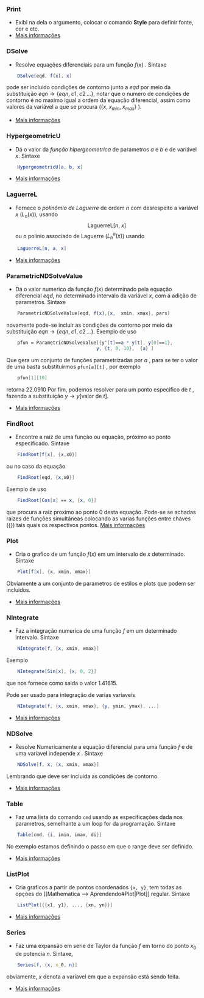 
### Print 
- Exibi na dela o argumento, colocar o comando **Style** para definir fonte, cor e etc.
- [Mais informações](https://reference.wolfram.com/language/ref/Print.html)   


### DSolve
- Resolve equações diferenciais para um função $f(x)$ . Sintaxe 
```mathematica
	DSolve[eqd, f(x), x]
```
pode ser incluido condições de contorno junto a $eqd$ por meio da substituição $eqn \to \{eqn, \; c1, \;c2 \,. . .\}$, notar que o numero de condições de contorno é no maximo igual a ordem da equação diferencial, assim como valores da variável a que se procura ($\{x, \; x_{min}, \; x_{max}\}$ ).
- [Mais informações](https://reference.wolfram.com/language/ref/DSolve.html)

### HypergeometricU
- Dá o valor da  _função hipergeometrica_   de parametros $a$  e $b$ e de variável $x$. Sintaxe 
~~~mathematica
	HypergeometricU[a, b, x]
~~~
- [Mais informações](https://reference.wolfram.com/language/ref/HypergeometricU.html ) 


### LaguerreL
- Fornece o _polinômio de Laguerre_ de ordem $n$  com desrespeito a variável $x$ ($L_n (x)$), usando  $$\mbox{LaguerreL}[n,\; x]$$ ou o polinio associado de Laguerre ($L_n^a (x)$) usando 
~~~mathematica
	LaguerreL[n, a, x]
~~~
- [Mais informações](https://reference.wolfram.com/language/ref/LaguerreL.html)


### ParametricNDSolveValue
- Dá o valor numerico da função $f(x)$  determinado pela equação diferencial $eqd$, no determinado intervalo da variável $x$, com a adição de parametros. Sintaxe 
~~~mathematica
	ParametricNDSolveValue[eqd, f(x),{x,  xmin, xmax}, pars]
~~~
novamente pode-se incluir as condições de contorno por meio da substituição $eqn \to \{eqn, \; c1, \;c2 \,. . .\}$. Exemplo de uso  
~~~mathematica
	pfun = ParametricNDSolveValue[{y'[t]==a * y[t], y[0]==1},
	                             y, {t, 0, 10},  {a} ]   
~~~
Que gera um conjunto de funções parametrizadas por $a$ , para se ter o valor de uma basta substituirmos `pfun[a][t]` , por exemplo 
~~~mathematica
	pfun[1][10]
~~~
retorna $22.0910$
 Por fim, podemos resolver para um ponto especifico de $t$ , fazendo a substituição $y \to y[\mbox{valor de } t]$. 
- [Mais informações](https://reference.wolfram.com/language/ref/ParametricNDSolveValue.html) 


### FindRoot 
- Encontre a raiz de uma função ou equação, próximo ao ponto especificado. Sintaxe 
~~~mathematica
	FindRoot[f[x], {x,x0}]
~~~ 
ou no caso da equação 
~~~mathematica
	FindRoot[eqd, {x,x0}]
~~~  
Exemplo de uso 
~~~mathematica
	FindRoot[Cos[x] == x, {x, 0}]
~~~ 
 que procura a raiz proximo ao ponto $0$ desta equação. Pode-se se achadas raizes de funções simultâneas colocando as varias funções entre chaves ($\{\}$)  tais quais os respectivos pontos.
[Mais informações](https://reference.wolfram.com/language/ref/FindRoot.html) 


### Plot
- Cria o grafico de um função $f(x)$ em  um intervalo de $x$ determinado. Sintaxe 
~~~mathematica
	Plot[f[x], {x, xmin, xmax}]
~~~
Obviamente a um conjunto de parametros de estilos e plots que podem ser incluidos.
- [Mais informações](https://reference.wolfram.com/language/ref/Plot.html) 


### NIntegrate 
- Faz a integração numerica de uma função $f$ em um determinado intervalo. Sintaxe
~~~mathematica
	NIntegrate[f, {x, xmin, xmax}]
~~~  
Exemplo
~~~mathematica
	NIntegrate[Sin[x], {x, 0, 2}]
~~~
que nos fornece como saida o valor $1.41615$.

Pode ser usado para integração de varias variaveis
~~~mathematica
	NIntegrate[f, {x, xmin, xmax}, {y, ymin, ymax}, ...]
~~~
- [Mais informações](https://reference.wolfram.com/language/ref/NIntegrate.html)


### NDSolve
- Resolve Numericamente a equação diferencial para uma função $f$ e de uma variavel independe $x$ . Sintaxe
~~~mathematica
	NDSolve[f, x, {x, xmin, xmax}]
~~~
Lembrando que deve ser incluida as condições de contorno.
- [Mais informações](https://reference.wolfram.com/language/ref/NDSolve.html) 


### Table 
- Faz uma lista do comando `cmd` usando as especificações dada nos parametros, semelhante a um loop for da programação. Sintaxe
~~~mathematica
	Table[cmd, {i, imin, imax, di}]
~~~
No exemplo estamos definindo o passo em que o range deve ser definido.
- [Mais informações]()


### ListPlot
- Cria graficos a partir de pontos coordenados `{x, y}`, tem todas as opções do [[Mathematica ⟶ Aprendendo#Plot|Plot]] regular. Sintaxe 
~~~mathematica
	ListPlot[{{x1, y1}, ..., {xn, yn}}]
~~~
- [Mais informações]()


### Series
- Faz uma expansão em serie de Taylor da função $f$ em torno do ponto $x_0$  de potencia $n$. Sintaxe, 
~~~mathematica
	Series[f, {x, x_0, n}]
~~~
obviamente, $x$ denota a variavel em que a expansão está sendo feita.
- [Mais informações]()

